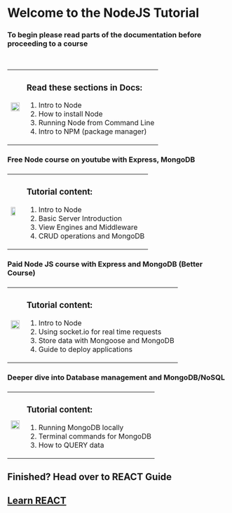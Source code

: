 <h1>Welcome to the NodeJS Tutorial</h1>
<h3>To begin please read parts of the documentation before proceeding to a course</h3>
<br>
<table>
  <td>
    <a href="https://nodejs.dev/learn/introduction-to-nodejs" title="Node Docs"><img src="https://nodejs.dev/static/nodejs-logo-light-mode-e8344f71081da53be8ee1098584a0ab6.svg" width="100%"/></a>
  </td>
  <td>
  <h3>Read these sections in Docs:</h3>
    <ol>
      <li>Intro to Node</li>
      <li>How to install Node</li>
      <li>Running Node from Command Line</li>
      <li>Intro to NPM (package manager)</li>
    </ol>
  </td>
</table>

<h3>Free Node course on youtube with Express, MongoDB<h3>
<table>
  <td>
    <a href="https://www.youtube.com/watch?v=zb3Qk8SG5Ms&list=PL4cUxeGkcC9jsz4LDYc6kv3ymONOKxwBU" title="Node Tutorial"><img src="https://img.youtube.com/vi/zb3Qk8SG5Ms/maxresdefault.jpg" width="72%"/></a>
  </td>
  <td>
  <h3>Tutorial content:</h3>
    <ol>
      <li>Intro to Node</li>
      <li>Basic Server Introduction</li>
      <li>View Engines and Middleware</li>
      <li>CRUD operations and MongoDB</li>
    </ol>
  </td>
</table>

<h3>Paid Node JS course with Express and MongoDB (Better Course)<h3>
<table>
  <td>
    <a href="https://www.udemy.com/course/the-complete-nodejs-developer-course-2/" title="Node Tutorial"><img src="https://img-c.udemycdn.com/course/480x270/922484_52a1_8.jpg" width="100%"/></a>
  </td>
  <td>
  <h3>Tutorial content:</h3>
    <ol>
      <li>Intro to Node</li>
      <li>Using socket.io for real time requests</li>
      <li>Store data with Mongoose and MongoDB</li>
      <li>Guide to deploy applications</li>
    </ol>
  </td>
</table>

<h3>Deeper dive into Database management and MongoDB/NoSQL<h3>
<table>
  <td>
    <a href="https://click.linksynergy.com/deeplink?id=JVFxdTr9V80&mid=39197&murl=https%3A%2F%2Fwww.udemy.com%2Fcourse%2Fmongodb-essentials%2F" title="Node Tutorial"><img src="https://img-c.udemycdn.com/course/480x270/722416_2be1_3.jpg" width="100%"/></a>
  </td>
  <td>
  <h3>Tutorial content:</h3>
    <ol>
      <li>Running MongoDB locally</li>
      <li>Terminal commands for MongoDB</li>
      <li>How to QUERY data</li>
    </ol>
  </td>
</table>

<h2>Finished? Head over to REACT Guide<h2>

  [**Learn REACT**](https://github.com/camab123/Tutorial_MERN_Stack/blob/main/REACT/REACT_Tutorial.md)